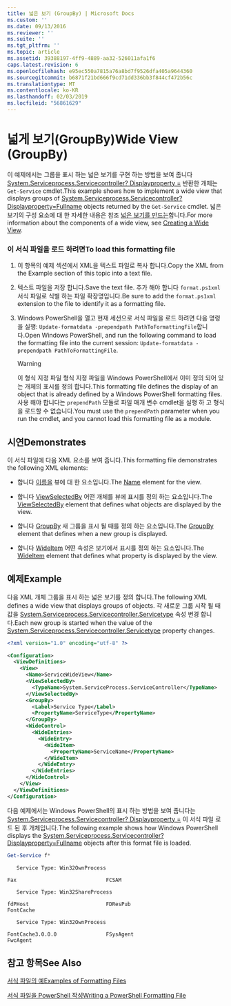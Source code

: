 ```yaml
---
title: 넓은 보기 (GroupBy) | Microsoft Docs
ms.custom: ''
ms.date: 09/13/2016
ms.reviewer: ''
ms.suite: ''
ms.tgt_pltfrm: ''
ms.topic: article
ms.assetid: 39388197-4ff9-4889-aa32-526011afa1f6
caps.latest.revision: 6
ms.openlocfilehash: e95ec550a7815a76a8bd7f9526dfa405a9644360
ms.sourcegitcommit: b6871f21bd666f9cd71dd336bb3f844cf472b56c
ms.translationtype: MT
ms.contentlocale: ko-KR
ms.lasthandoff: 02/03/2019
ms.locfileid: "56861629"
---
```

# <a name="wide-view-groupby"></a><span data-ttu-id="97c91-102">넓게 보기(GroupBy)</span><span class="sxs-lookup"><span data-stu-id="97c91-102">Wide View (GroupBy)</span></span>

<span data-ttu-id="97c91-103">이 예제에서는 그룹을 표시 하는 넓은 보기를 구현 하는 방법을 보여 줍니다 [System.Serviceprocess.Servicecontroller? Displayproperty =](/dotnet/api/System.ServiceProcess.ServiceController) 반환한 개체는 `Get-Service` cmdlet.</span><span class="sxs-lookup"><span data-stu-id="97c91-103">This example shows how to implement a wide view that displays groups of [System.Serviceprocess.Servicecontroller?Displayproperty=Fullname](/dotnet/api/System.ServiceProcess.ServiceController) objects returned by the `Get-Service` cmdlet.</span></span> <span data-ttu-id="97c91-104">넓은 보기의 구성 요소에 대 한 자세한 내용은 참조 [넓은 보기를 만드는](./creating-a-wide-view.md)합니다.</span><span class="sxs-lookup"><span data-stu-id="97c91-104">For more information about the components of a wide view, see [Creating a Wide View](./creating-a-wide-view.md).</span></span>

### <a name="to-load-this-formatting-file"></a><span data-ttu-id="97c91-105">이 서식 파일을 로드 하려면</span><span class="sxs-lookup"><span data-stu-id="97c91-105">To load this formatting file</span></span>

1. <span data-ttu-id="97c91-106">이 항목의 예제 섹션에서 XML을 텍스트 파일로 복사 합니다.</span><span class="sxs-lookup"><span data-stu-id="97c91-106">Copy the XML from the Example section of this topic into a text file.</span></span>

2. <span data-ttu-id="97c91-107">텍스트 파일을 저장 합니다.</span><span class="sxs-lookup"><span data-stu-id="97c91-107">Save the text file.</span></span> <span data-ttu-id="97c91-108">추가 해야 합니다 `format.ps1xml` 서식 파일로 식별 하는 파일 확장명입니다.</span><span class="sxs-lookup"><span data-stu-id="97c91-108">Be sure to add the `format.ps1xml` extension to the file to identify it as a formatting file.</span></span>

3. <span data-ttu-id="97c91-109">Windows PowerShell을 열고 현재 세션으로 서식 파일을 로드 하려면 다음 명령을 실행: `Update-formatdata -prependpath PathToFormattingFile`합니다.</span><span class="sxs-lookup"><span data-stu-id="97c91-109">Open Windows PowerShell, and run the following command to load the formatting file into the current session: `Update-formatdata -prependpath PathToFormattingFile`.</span></span>

   > [!WARNING]
   > <span data-ttu-id="97c91-110">이 형식 지정 파일 형식 지정 파일을 Windows PowerShell에서 이미 정의 되어 있는 개체의 표시를 정의 합니다.</span><span class="sxs-lookup"><span data-stu-id="97c91-110">This formatting file defines the display of an object that is already defined by a Windows PowerShell formatting files.</span></span> <span data-ttu-id="97c91-111">사용 해야 합니다는 `prependPath` 모듈로 파일 매개 변수 cmdlet을 실행 하 고 형식을 로드할 수 없습니다.</span><span class="sxs-lookup"><span data-stu-id="97c91-111">You must use the `prependPath` parameter when you run the cmdlet, and you cannot load this formatting file as a module.</span></span>

## <a name="demonstrates"></a><span data-ttu-id="97c91-112">시연</span><span class="sxs-lookup"><span data-stu-id="97c91-112">Demonstrates</span></span>

<span data-ttu-id="97c91-113">이 서식 파일에 다음 XML 요소를 보여 줍니다.</span><span class="sxs-lookup"><span data-stu-id="97c91-113">This formatting file demonstrates the following XML elements:</span></span>

- <span data-ttu-id="97c91-114">합니다 [이름을](./name-element-for-view-format.md) 뷰에 대 한 요소입니다.</span><span class="sxs-lookup"><span data-stu-id="97c91-114">The [Name](./name-element-for-view-format.md) element for the view.</span></span>

- <span data-ttu-id="97c91-115">합니다 [ViewSelectedBy](./viewselectedby-element-format.md) 어떤 개체를 뷰에 표시를 정의 하는 요소입니다.</span><span class="sxs-lookup"><span data-stu-id="97c91-115">The [ViewSelectedBy](./viewselectedby-element-format.md) element that defines what objects are displayed by the view.</span></span>

- <span data-ttu-id="97c91-116">합니다 [GroupBy](./groupby-element-for-view-format.md) 새 그룹을 표시 될 때를 정의 하는 요소입니다.</span><span class="sxs-lookup"><span data-stu-id="97c91-116">The [GroupBy](./groupby-element-for-view-format.md) element that defines when a new group is displayed.</span></span>

- <span data-ttu-id="97c91-117">합니다 [WideItem](./wideitem-element-for-widecontrol-format.md) 어떤 속성은 보기에서 표시를 정의 하는 요소입니다.</span><span class="sxs-lookup"><span data-stu-id="97c91-117">The [WideItem](./wideitem-element-for-widecontrol-format.md) element that defines what property is displayed by the view.</span></span>

## <a name="example"></a><span data-ttu-id="97c91-118">예제</span><span class="sxs-lookup"><span data-stu-id="97c91-118">Example</span></span>

<span data-ttu-id="97c91-119">다음 XML 개체 그룹을 표시 하는 넓은 보기를 정의 합니다.</span><span class="sxs-lookup"><span data-stu-id="97c91-119">The following XML defines a wide view that displays groups of objects.</span></span> <span data-ttu-id="97c91-120">각 새로운 그룹 시작 될 때 값을 [System.Serviceprocess.Servicecontroller.Servicetype](/dotnet/api/System.ServiceProcess.ServiceController.ServiceType) 속성 변경 합니다.</span><span class="sxs-lookup"><span data-stu-id="97c91-120">Each new group is started when the value of the [System.Serviceprocess.Servicecontroller.Servicetype](/dotnet/api/System.ServiceProcess.ServiceController.ServiceType) property changes.</span></span>

```xml
<?xml version="1.0" encoding="utf-8" ?>

<Configuration>
  <ViewDefinitions>
    <View>
      <Name>ServiceWideView</Name>
      <ViewSelectedBy>
        <TypeName>System.ServiceProcess.ServiceController</TypeName>
      </ViewSelectedBy>
      <GroupBy>
        <Label>Service Type</Label>
        <PropertyName>ServiceType</PropertyName>
      </GroupBy>
      <WideControl>
        <WideEntries>
          <WideEntry>
            <WideItem>
              <PropertyName>ServiceName</PropertyName>
            </WideItem>
          </WideEntry>
        </WideEntries>
      </WideControl>
    </View>
  </ViewDefinitions>
</Configuration>
```

<span data-ttu-id="97c91-121">다음 예제에서는 Windows PowerShell의 표시 하는 방법을 보여 줍니다는 [System.Serviceprocess.Servicecontroller? Displayproperty =](/dotnet/api/System.ServiceProcess.ServiceController) 이 서식 파일 로드 된 후 개체입니다.</span><span class="sxs-lookup"><span data-stu-id="97c91-121">The following example shows how Windows PowerShell displays the [System.Serviceprocess.Servicecontroller?Displayproperty=Fullname](/dotnet/api/System.ServiceProcess.ServiceController) objects after this format file is loaded.</span></span>

```powershell
Get-Service f*
```

```output
   Service Type: Win32OwnProcess

Fax                             FCSAM

   Service Type: Win32ShareProcess

fdPHost                         FDResPub
FontCache

   Service Type: Win32OwnProcess

FontCache3.0.0.0                FSysAgent
FwcAgent
```

## <a name="see-also"></a><span data-ttu-id="97c91-122">참고 항목</span><span class="sxs-lookup"><span data-stu-id="97c91-122">See Also</span></span>

[<span data-ttu-id="97c91-123">서식 파일의 예</span><span class="sxs-lookup"><span data-stu-id="97c91-123">Examples of Formatting Files</span></span>](./examples-of-formatting-files.md)

[<span data-ttu-id="97c91-124">서식 파일을 PowerShell 작성</span><span class="sxs-lookup"><span data-stu-id="97c91-124">Writing a PowerShell Formatting File</span></span>](./writing-a-powershell-formatting-file.md)
